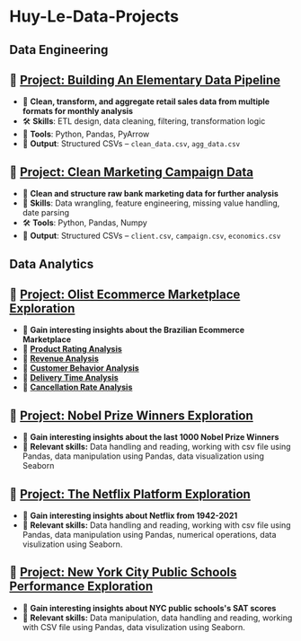 # Huy-Le-Data-Projects

## Data Engineering
## 🔹 [Project: Building An Elementary Data Pipeline](./building_retail_pipeline/README.md)
- 🔗 **Clean, transform, and aggregate retail sales data from multiple formats for monthly analysis**
- 🛠️ **Skills**: ETL design, data cleaning, filtering, transformation logic  
- 🔧 **Tools**: Python, Pandas, PyArrow  
- 📂 **Output**: Structured CSVs – `clean_data.csv`, `agg_data.csv`

## 🔹 [Project: Clean Marketing Campaign Data](./clean_marketing_campaign_data/README.md)
- 🔗 **Clean and structure raw bank marketing data for further analysis**
- 🔧 **Skills**: Data wrangling, feature engineering, missing value handling, date parsing
- 🛠️ **Tools**: Python, Pandas, Numpy
- 📁 **Output**: Structured CSVs – `client.csv`, `campaign.csv`, `economics.csv`

## Data Analytics
## 🔹 [Project: Olist Ecommerce Marketplace Exploration](./Olist_Ecommerce/README.md)
- 🔗 **Gain interesting insights about the Brazilian Ecommerce Marketplace**
- 🔹 **[Product Rating Analysis](./Olist_Ecommerce/Reviews/README.md)**
- 🔹 **[Revenue Analysis](./Olist_Ecommerce/Rev_cat/README.md)**
- 🔹 **[Customer Behavior Analysis](./Olist_Ecommerce/Customer_behavior/README.md)**
- 🔹 **[Delivery Time Analysis](./Olist_Ecommerce/Delivery_city/README.md)**
- 🔹 **[Cancellation Rate Analysis](./Olist_Ecommerce/Cancellation_rate/README.md)**

## 🔹 [Project: Nobel Prize Winners Exploration](./Nobel_Prize_Winners/)
- 🔗 **Gain interesting insights about the last 1000 Nobel Prize Winners**
- 🧠 **Relevant skills:**
Data handling and reading, working with csv file using Pandas, data manipulation using Pandas, data visualization using Seaborn

## 🔹 [Project: The Netflix Platform Exploration](./Netflix_movies/)
- 🔗 **Gain interesting insights about Netflix from 1942-2021**
- 🧠 **Relevant skills:**
Data handling and reading, working with csv file using Pandas, data manipulation using Pandas, numerical operations, data visulization using Seaborn.

## 🔹 [Project: New York City Public Schools Performance Exploration ](./NYC_Public_Schools_SAT/)
- 🔗 **Gain interesting insights about NYC public schools's SAT scores**
- 🧠 **Relevant skills:**
Data manipulation, data handling and reading, working with CSV file using Pandas, data visulization using Seaborn.
